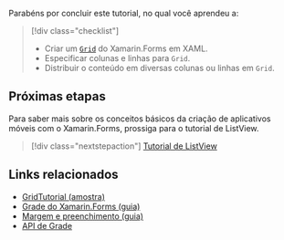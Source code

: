 Parabéns por concluir este tutorial, no qual você aprendeu a:

> [!div class="checklist"]
> - Criar um [`Grid`](xref:Xamarin.Forms.Grid) do Xamarin.Forms em XAML.
> - Especificar colunas e linhas para `Grid`.
> - Distribuir o conteúdo em diversas colunas ou linhas em `Grid`.

## <a name="next-steps"></a>Próximas etapas

Para saber mais sobre os conceitos básicos da criação de aplicativos móveis com o Xamarin.Forms, prossiga para o tutorial de ListView.

> [!div class="nextstepaction"]
> [Tutorial de ListView](~/get-started/tutorials/listview/index.yml)

## <a name="related-links"></a>Links relacionados

- [GridTutorial (amostra)](https://developer.xamarin.com/samples/xamarin-forms/GetStarted/Tutorials/GridTutorial)
- [Grade do Xamarin.Forms (guia)](~/xamarin-forms/user-interface/layouts/grid.md)
- [Margem e preenchimento (guia)](~/xamarin-forms/user-interface/layouts/margin-and-padding.md)
- [API de Grade](xref:Xamarin.Forms.Grid)
